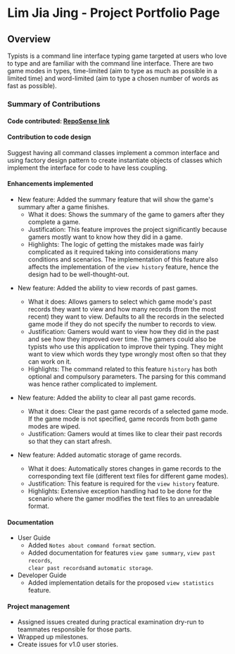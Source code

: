 # Lim Jia Jing - Project Portfolio Page

## Overview
Typists is a command line interface typing game targeted at users who love to type and are 
familiar with the command line interface. There are two game modes in types, time-limited 
(aim to type as much as possible in a limited time) and word-limited (aim to type a chosen 
number of words as fast as possible).

### Summary of Contributions
#### Code contributed: [RepoSense link](https://nus-cs2113-ay2122s1.github.io/tp-dashboard/#breakdown=true&search=limjiajing)

#### Contribution to code design
Suggest having all command classes implement a common interface and using factory 
design pattern to create instantiate objects of classes which implement the interface 
for code to have less coupling.

#### Enhancements implemented
* New feature: Added the summary feature that will show the game's summary after a game finishes.
   * What it does: Shows the summary of the game to gamers after they complete a game.
   * Justification: This feature improves the project significantly because gamers mostly 
   want to know how they did in a game. 
   * Highlights: The logic of getting the mistakes made was fairly complicated as it required taking into
   considerations many conditions and scenarios. The implementation of this feature also affects the implementation 
   of the `view history` feature, hence the design had to be well-thought-out.
  
<div style="page-break-after: always;"></div>
   
* New feature: Added the ability to view records of past games.
    * What it does: Allows gamers to select which game mode's past records they want to view 
   and how many records (from the most recent) they want to view. Defaults to 
   all the records in the selected game mode if they do not specify the number to records to view.
    * Justification: Gamers would want to view how they did in the past and see how they improved over time. 
   The gamers could also be typists who use this application to improve their typing. They might want to view 
   which words they type wrongly most often so that they can work on it.
    * Highlights: The command related to this feature `history` has both optional and compulsory parameters. The parsing
   for this command was hence rather complicated to implement.


* New feature: Added the ability to clear all past game records.
    * What it does: Clear the past game records of a selected game mode. If the game mode is
   not specified, game records from both game modes are wiped.
    * Justification: Gamers would at times like to clear their past records so that they can start afresh.


* New feature: Added automatic storage of game records.
    * What it does: Automatically stores changes in game records to the corresponding text file 
   (different text files for different game modes). 
    * Justification: This feature is required for the `view history` feature.
    * Highlights: Extensive exception handling had to be done for the scenario where 
    the gamer modifies the text files to an unreadable format.

#### Documentation
* User Guide
  * Added `Notes about command format` section.  
  * Added documentation for features `view game summary`, `view past records`,  
  `clear past records`and `automatic storage`.
* Developer Guide
  * Added implementation details for the proposed `view statistics` feature.
#### Project management
* Assigned issues created during practical examination dry-run to teammates responsible for those parts.
* Wrapped up milestones.
* Create issues for v1.0 user stories.

